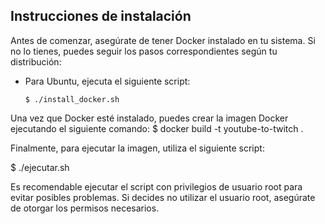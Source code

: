 ## Instrucciones de instalación

Antes de comenzar, asegúrate de tener Docker instalado en tu sistema. Si no lo tienes, puedes seguir los pasos correspondientes según tu distribución:

- Para Ubuntu, ejecuta el siguiente script:
  ```shell
  $ ./install_docker.sh

Una vez que Docker esté instalado, puedes crear la imagen Docker ejecutando el siguiente comando:
$ docker build -t youtube-to-twitch .

Finalmente, para ejecutar la imagen, utiliza el siguiente script:

$ ./ejecutar.sh

Es recomendable ejecutar el script con privilegios de usuario root para evitar posibles problemas. Si decides no utilizar el usuario root, asegúrate de otorgar los permisos necesarios.
